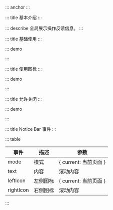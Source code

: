 ::: anchor
:::

::: title 基本介绍
:::

::: describe 全局展示操作反馈信息。
:::

::: title 基础使用
:::

::: demo

<template>
    <lay-notice-bar text="要不要作为我的家人，搬来我家。" mode="link"></lay-notice-bar>
</template>

<script>
import { layer } from "@layui/layer-vue"

export default {
  setup() {

    return {
    }
  }
}
</script>

:::

::: title 使用图标
:::

::: demo

<template>
    <lay-notice-bar leftIcon="layui-icon-mute" text="要不要作为我的家人, 搬来我家" mode="closeable"></lay-notice-bar>
</template>

<script>
import { ref } from "vue"

export default {
  setup() {

    return {
    }
  }
}
</script>

:::


::: title 允许关闭
:::

::: demo

<template>
    <lay-notice-bar leftIcon="layui-icon-mute" rightIcon="layui-icon-close" text="多的是你不知道的事" mode="closeable"></lay-notice-bar>
</template>

<script>
import { ref } from "vue"

export default {
  setup() {

    const visible = ref(true);

    return {
        visible
    }
  }
}
</script>

:::


::: title Notice Bar 事件
:::

::: table

| 事件 | 描述     | 参数                  |
| ---- | -------- | --------------------- |
| mode | 模式 | { current: 当前页面 } |
| text | 内容 | 滚动内容 |
| leftIcon | 左侧图标 | { current: 当前页面 } |
| rightIcon | 右侧图标 | 滚动内容 |

:::